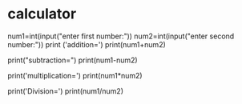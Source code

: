# calculator
num1=int(input("enter first number:"))
num2=int(input("enter second number:"))
print ('addition=')
print(num1+num2)

print("subtraction=")
print(num1-num2)

print('multiplication=')
print(num1*num2)

print('Division=')
print(num1/num2)
